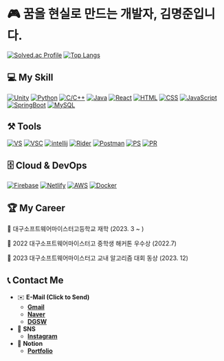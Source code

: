 # 🎮 꿈을 현실로 만드는 개발자, 김명준입니다.

[![Solved.ac Profile](http://mazassumnida.wtf/api/generate_badge?boj=id8969)](https://solved.ac/id8969)
[![Top Langs](https://github-readme-stats.vercel.app/api/top-langs/?username=dreamer603&theme=swift&langs_count=10&layout=compact)]()

## 💻 My Skill
[![Unity](https://img.shields.io/badge/Unity-000000?logo=Unity&logoColor=white&style=for-the-badge)](https://unity.com/kr)
[![Python](https://img.shields.io/badge/python-3776AB?logo=Python&logoColor=white&style=for-the-badge)](https://www.python.org/)
[![C/C++](https://img.shields.io/badge/C/C++-00599C?logo=C&logoColor=white&style=for-the-badge)](https://en.cppreference.com/w/)
[![Java](https://img.shields.io/badge/java-007396?style=for-the-badge&logo=java&logoColor=white)](https://kotlinlang.org/)
[![React](https://img.shields.io/badge/react-61DAFB?style=for-the-badge&logo=react&logoColor=black)](https://react.dev/)
[![HTML](https://img.shields.io/badge/html-E34F26?style=for-the-badge&logo=html5&logoColor=white)](https://www.w3.org/)
[![CSS](https://img.shields.io/badge/css-1572B6?style=for-the-badge&logo=css3&logoColor=white)](https://www.w3.org/)
[![JavaScript](https://img.shields.io/badge/JavaScript-F7DF1E?logo=javascript&logoColor=black&style=for-the-badge)](https://developer.mozilla.org/ko/docs/Web/JavaScript)
[![SpringBoot](https://img.shields.io/badge/Spring_Boot-6DB33F?style=for-the-badge&logo=springboot&logoColor=black)](https://react.dev/)
[![MySQL](https://img.shields.io/badge/MySQL-4479A1?style=for-the-badge&logo=mysql&logoColor=black)](https://www.mysql.com/)

## ⚒️ Tools
[![VS](https://img.shields.io/badge/Visual_Studio-5C2D91?logo=visualstudio&logoColor=white&style=for-the-badge)](https://visualstudio.microsoft.com/ko/)
[![VSC](https://img.shields.io/badge/Visual_Studio_Code-007ACC?logo=visualstudiocode&logoColor=white&style=for-the-badge)](https://code.visualstudio.com)
[![intellij](https://img.shields.io/badge/Intellij-FF0089?logo=intellijidea&logoColor=white&style=for-the-badge)](https://www.jetbrains.com/ko-kr/idea/)
[![Rider](https://img.shields.io/badge/rider-F7B93E?logo=rider&logoColor=white&style=for-the-badge)](https://www.jetbrains.com/ko-kr/rider/)
[![Postman](https://img.shields.io/badge/postman-f06c38?logo=postman&logoColor=white&style=for-the-badge)](https://www.postman.com/)
[![PS](https://img.shields.io/badge/photoshop-31A8FF?logo=adobephotoshop&logoColor=white&style=for-the-badge)](https://www.adobe.com/kr/)
[![PR](https://img.shields.io/badge/Primere_Pro-9999FF?logo=adobepremierepro&logoColor=white&style=for-the-badge)](https://www.adobe.com/kr/)
## 🗄️ Cloud & DevOps
[![Firebase](https://img.shields.io/badge/Firebase-FFCA28?logo=firebase&logoColor=black&style=for-the-badge)](https://cloud.google.com/?hl=ko)
[![Netlify](https://img.shields.io/badge/Netlify-00C7B7?logo=netlify&logoColor=white&style=for-the-badge)](https://www.netlify.com/)
[![AWS](https://img.shields.io/badge/aws-232F3E?logo=amazonaws&logoColor=white&style=for-the-badge)](https://aws.amazon.com/ko/)
[![Docker](https://img.shields.io/badge/docker-%230db7ed.svg?style=for-the-badge&logo=docker&logoColor=white)](https://www.docker.com)

## 🏆 My Career
🏫 대구소프트웨어마이스터고등학교 재학 (2023. 3 ~ )

🏅 2022 대구소프트웨어마이스터고 중학생 해커톤 우수상 (2022.7)

🏅 2023 대구소프트웨어마이스터고 교내 알고리즘 대회 동상 (2023. 12) 

## 📞 Contact Me
- ✉️ **E-Mail (Click to Send)**
    - [**Gmail**](mailto:mj617066@gmail.com)
    - [**Naver**](mailto:id8969@naver.com)
    - [**DGSW**](mailto:mj617066@dgsw.hs.kr)
- 📱 **SNS**
    - [**Instagram**](https://www.instagram.com/_aud_j/)
- 📒 **Notion**
    - [**Portfolio**](https://segod89.notion.site/dab1f5367a41459b9c55d24c1c86c7d4?pvs=4)

<!--
**dreamer603/dreamer603** is a ✨ _special_ ✨ repository because its `README.md` (this file) appears on your GitHub profile.

Here are some ideas to get you started:

- 🔭 I’m currently working on ...
- 🌱 I’m currently learning ...
- 👯 I’m looking to collaborate on ...
- 🤔 I’m looking for help with ...
- 💬 Ask me about ...
- 📫 How to reach me: ...
- 😄 Pronouns: ...
- ⚡ Fun fact: ...
-->
